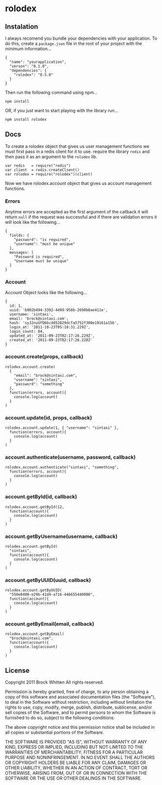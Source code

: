 # rolodex 

## Instalation

I always recomend you bundle your dependencies with your application. To do
this, create a `package.json` file in the root of your project with the minimum
information...

    {
      "name": "yourapplication",
      "verson": "0.1.0",
      "dependencies": {
        "rolodex": "0.5.0"
      }
    }

Then run the following command using npm...

    npm install

OR, if you just want to start playing with the library run...

    npm install rolodex

## Docs

To create a rolodex object that gives us user management functions we must
first pass in a redis client for it to use. require the library `redis` and
then pass it as an argument to the `rolodex` lib. 

    var redis   = require("redis")
    var client  = redis.createClient()
    var rolodex = require("rolodex")(client)

Now we have rolodex.account object that gives us account management functions.

### Errors

Anytime errors are accepted as the first argument of the callback it will return
`null` if the request was successful and if there are validation errors it will
look like the following...

    {
      fields: {
        "password": "is required",
        "username": "must be unique"
      },
      messages: [
        "Password is required",
        "Username must be unique"
      ]
    }

### Account

Account Object looks like the following...

    { 
      id: 1,
      uuid: 'b902b494-3392-4499-958b-2698b8ae411e',
      username: 'sintaxi',
      email: 'brock@sintaxi.com',
      hash: 'syJ2nuUfD6bc4852829dcfa5752f300e19161a156',
      login_at: '2011-10-23T05:18:31.229Z',
      login_count: 84,
      updated_at: '2011-09-23T02:17:26.229Z',
      created_at: '2011-09-23T02:17:26.228Z'
    }

### account.create(props, callback)

    rolodex.account.create(
      {
        "email": "brock@sintaxi.com",
        "username": "sintaxi",
        "password": "something"
      },
      function(errors, account){
        console.log(account)
      }
    )

### account.update(id, props, callback)

    rolodex.account.update(1, { "username": "sintaxi" },
      function(errors, account){
        console.log(account)
      }
    )

### account.authenticate(username, password, callback)

    rolodex.account.authenticate("sintaxi", "something",
      function(errors, account){
        console.log(account)
      }
    )

### account.getById(id, callback)

    rolodex.account.getById(12,
      function(account){
        console.log(account)
      }
    )

### account.getByUsername(username, callback)

    rolodex.account.getById(
      "sintaxi",
      function(account){
        console.log(account)
      }
    )

### account.getByUUID(uuid, callback)

    rolodex.account.getByUUID(
      "550e8400-e29b-41d4-a716-446655440000", 
      function(account){
        console.log(account)
      }
    )

### account.getByEmail(email, callback)

    rolodex.account.getByEmail(
      "brock@sintaxi.com", 
      function(account){
        console.log(account)
      }
    )

## License

Copyright 2011 Brock Whitten
All rights reserved.

Permission is hereby granted, free of charge, to any person
obtaining a copy of this software and associated documentation
files (the "Software"), to deal in the Software without
restriction, including without limitation the rights to use,
copy, modify, merge, publish, distribute, sublicense, and/or sell
copies of the Software, and to permit persons to whom the
Software is furnished to do so, subject to the following
conditions:

The above copyright notice and this permission notice shall be
included in all copies or substantial portions of the Software.

THE SOFTWARE IS PROVIDED "AS IS", WITHOUT WARRANTY OF ANY KIND,
EXPRESS OR IMPLIED, INCLUDING BUT NOT LIMITED TO THE WARRANTIES
OF MERCHANTABILITY, FITNESS FOR A PARTICULAR PURPOSE AND
NONINFRINGEMENT. IN NO EVENT SHALL THE AUTHORS OR COPYRIGHT
HOLDERS BE LIABLE FOR ANY CLAIM, DAMAGES OR OTHER LIABILITY,
WHETHER IN AN ACTION OF CONTRACT, TORT OR OTHERWISE, ARISING
FROM, OUT OF OR IN CONNECTION WITH THE SOFTWARE OR THE USE OR
OTHER DEALINGS IN THE SOFTWARE.
